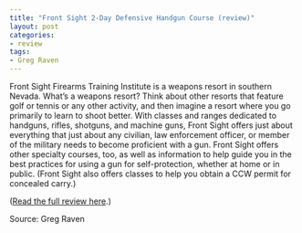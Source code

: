 ```yaml
---
title: "Front Sight 2-Day Defensive Handgun Course (review)"
layout: post
categories:
- review
tags:
- Greg Raven
---
```


Front Sight Firearms Training Institute is a weapons resort in southern Nevada. What’s a weapons resort? Think about other resorts that feature golf or tennis or any other activity, and then imagine a resort where you go primarily to learn to shoot better. With classes and ranges dedicated to handguns, rifles, shotguns, and machine guns, Front Sight offers just about everything that just about any civilian, law enforcement officer, or member of the military needs to become proficient with a gun. Front Sight offers other specialty courses, too, as well as information to help guide you in the best practices for using a gun for self-protection, whether at home or in public. (Front Sight also offers classes to help you obtain a CCW permit for concealed carry.)

([Read the full review here](https://www.heeled.website/reviews/20110920-front-sight-2-day/index.php).)

Source: Greg Raven
